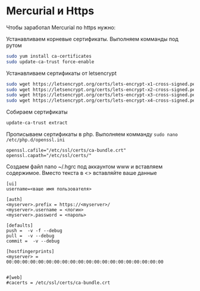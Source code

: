 # Mercurial и Https


Чтобы заработал Mercurial по https нужно:


Устанавливаем корневые сертификаты. Выполняем комманды под рутом
```bash
sudo yum install ca-certificates
sudo update-ca-trust force-enable
```


Устанавливаем сертификаты от letsencrypt
```bash
sudo wget https://letsencrypt.org/certs/lets-encrypt-x1-cross-signed.pem -O"/etc/pki/ca-trust/source/anchors/lets-encrypt-x1-cross-signed.pem​"
sudo wget https://letsencrypt.org/certs/lets-encrypt-x2-cross-signed.pem -O"/etc/pki/ca-trust/source/anchors/lets-encrypt-x2-cross-signed.pem​"
sudo wget https://letsencrypt.org/certs/lets-encrypt-x3-cross-signed.pem -O"/etc/pki/ca-trust/source/anchors/lets-encrypt-x3-cross-signed.pem​"
sudo wget https://letsencrypt.org/certs/lets-encrypt-x4-cross-signed.pem -O"/etc/pki/ca-trust/source/anchors/lets-encrypt-x4-cross-signed.pem​"
```

Собираем сертификаты
```bash
update-ca-trust extract
```

Прописываем сертификаты в php. Выполняем комманду `sudo nano /etc/php.d/openssl.ini`
```
openssl.cafile="/etc/ssl/certs/ca-bundle.crt" 
openssl.capath="/etc/ssl/certs/"
```

Создаем файл nano ~/.hgrc под аккаунтом www и вставляем содержимое. Вместо текста в <> вставляйте ваше данные
```
[ui]
username=<ваше имя пользователя>

[auth]
<myserver>.prefix = https://<myserver>/
<myserver>.username = <логин>
<myserver>.password = <пароль>

[defaults]
push =  -v -f --debug
pull =  -v --debug
commit =  -v --debug

[hostfingerprints]
<myserver> = 00:00:00:00:00:00:00:00:00:00:00:00:00:00:00:00:00:00:00:00


#[web]
#cacerts = /etc/ssl/certs/ca-bundle.crt
```